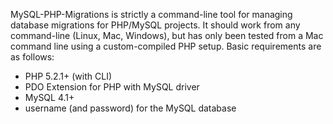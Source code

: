 MySQL-PHP-Migrations is strictly a command-line tool for managing database migrations for PHP/MySQL projects.  It should work from any command-line (Linux, Mac, Windows), but has only been tested from a Mac command line using a custom-compiled PHP setup.  Basic requirements are as follows:

  * PHP 5.2.1+ (with CLI)
  * PDO Extension for PHP with MySQL driver
  * MySQL 4.1+
  * username (and password) for the MySQL database